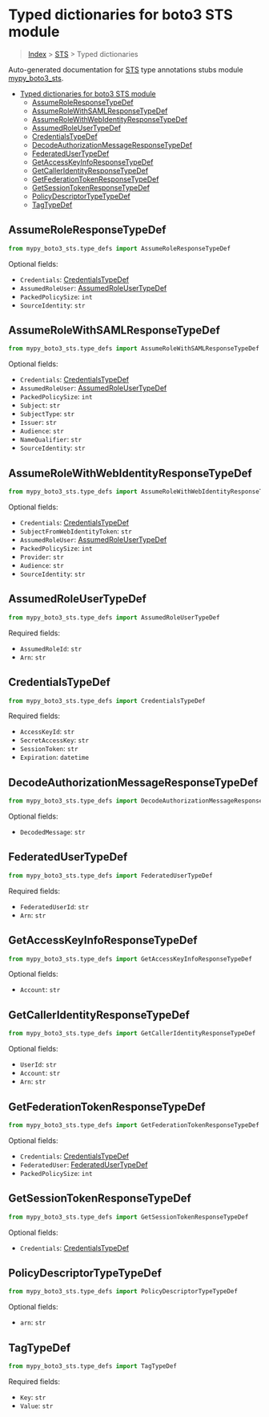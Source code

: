 # Typed dictionaries for boto3 STS module

> [Index](..) > [STS](.) > Typed dictionaries

Auto-generated documentation for
[STS](https://boto3.amazonaws.com/v1/documentation/api/1.17.71/reference/services/sts.html#STS)
type annotations stubs module
[mypy_boto3_sts](https://pypi.org/project/mypy-boto3-sts/).

- [Typed dictionaries for boto3 STS module](#typed-dictionaries-for-boto3-sts-module)
  - [AssumeRoleResponseTypeDef](#assumeroleresponsetypedef)
  - [AssumeRoleWithSAMLResponseTypeDef](#assumerolewithsamlresponsetypedef)
  - [AssumeRoleWithWebIdentityResponseTypeDef](#assumerolewithwebidentityresponsetypedef)
  - [AssumedRoleUserTypeDef](#assumedroleusertypedef)
  - [CredentialsTypeDef](#credentialstypedef)
  - [DecodeAuthorizationMessageResponseTypeDef](#decodeauthorizationmessageresponsetypedef)
  - [FederatedUserTypeDef](#federatedusertypedef)
  - [GetAccessKeyInfoResponseTypeDef](#getaccesskeyinforesponsetypedef)
  - [GetCallerIdentityResponseTypeDef](#getcalleridentityresponsetypedef)
  - [GetFederationTokenResponseTypeDef](#getfederationtokenresponsetypedef)
  - [GetSessionTokenResponseTypeDef](#getsessiontokenresponsetypedef)
  - [PolicyDescriptorTypeTypeDef](#policydescriptortypetypedef)
  - [TagTypeDef](#tagtypedef)

## AssumeRoleResponseTypeDef

```python
from mypy_boto3_sts.type_defs import AssumeRoleResponseTypeDef
```

Optional fields:

- `Credentials`: [CredentialsTypeDef](./type_defs.md#credentialstypedef)
- `AssumedRoleUser`:
  [AssumedRoleUserTypeDef](./type_defs.md#assumedroleusertypedef)
- `PackedPolicySize`: `int`
- `SourceIdentity`: `str`

## AssumeRoleWithSAMLResponseTypeDef

```python
from mypy_boto3_sts.type_defs import AssumeRoleWithSAMLResponseTypeDef
```

Optional fields:

- `Credentials`: [CredentialsTypeDef](./type_defs.md#credentialstypedef)
- `AssumedRoleUser`:
  [AssumedRoleUserTypeDef](./type_defs.md#assumedroleusertypedef)
- `PackedPolicySize`: `int`
- `Subject`: `str`
- `SubjectType`: `str`
- `Issuer`: `str`
- `Audience`: `str`
- `NameQualifier`: `str`
- `SourceIdentity`: `str`

## AssumeRoleWithWebIdentityResponseTypeDef

```python
from mypy_boto3_sts.type_defs import AssumeRoleWithWebIdentityResponseTypeDef
```

Optional fields:

- `Credentials`: [CredentialsTypeDef](./type_defs.md#credentialstypedef)
- `SubjectFromWebIdentityToken`: `str`
- `AssumedRoleUser`:
  [AssumedRoleUserTypeDef](./type_defs.md#assumedroleusertypedef)
- `PackedPolicySize`: `int`
- `Provider`: `str`
- `Audience`: `str`
- `SourceIdentity`: `str`

## AssumedRoleUserTypeDef

```python
from mypy_boto3_sts.type_defs import AssumedRoleUserTypeDef
```

Required fields:

- `AssumedRoleId`: `str`
- `Arn`: `str`

## CredentialsTypeDef

```python
from mypy_boto3_sts.type_defs import CredentialsTypeDef
```

Required fields:

- `AccessKeyId`: `str`
- `SecretAccessKey`: `str`
- `SessionToken`: `str`
- `Expiration`: `datetime`

## DecodeAuthorizationMessageResponseTypeDef

```python
from mypy_boto3_sts.type_defs import DecodeAuthorizationMessageResponseTypeDef
```

Optional fields:

- `DecodedMessage`: `str`

## FederatedUserTypeDef

```python
from mypy_boto3_sts.type_defs import FederatedUserTypeDef
```

Required fields:

- `FederatedUserId`: `str`
- `Arn`: `str`

## GetAccessKeyInfoResponseTypeDef

```python
from mypy_boto3_sts.type_defs import GetAccessKeyInfoResponseTypeDef
```

Optional fields:

- `Account`: `str`

## GetCallerIdentityResponseTypeDef

```python
from mypy_boto3_sts.type_defs import GetCallerIdentityResponseTypeDef
```

Optional fields:

- `UserId`: `str`
- `Account`: `str`
- `Arn`: `str`

## GetFederationTokenResponseTypeDef

```python
from mypy_boto3_sts.type_defs import GetFederationTokenResponseTypeDef
```

Optional fields:

- `Credentials`: [CredentialsTypeDef](./type_defs.md#credentialstypedef)
- `FederatedUser`: [FederatedUserTypeDef](./type_defs.md#federatedusertypedef)
- `PackedPolicySize`: `int`

## GetSessionTokenResponseTypeDef

```python
from mypy_boto3_sts.type_defs import GetSessionTokenResponseTypeDef
```

Optional fields:

- `Credentials`: [CredentialsTypeDef](./type_defs.md#credentialstypedef)

## PolicyDescriptorTypeTypeDef

```python
from mypy_boto3_sts.type_defs import PolicyDescriptorTypeTypeDef
```

Optional fields:

- `arn`: `str`

## TagTypeDef

```python
from mypy_boto3_sts.type_defs import TagTypeDef
```

Required fields:

- `Key`: `str`
- `Value`: `str`
